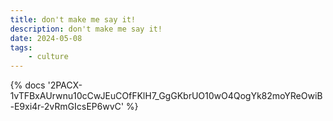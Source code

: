 ```yaml
---
title: don't make me say it!
description: don't make me say it!
date: 2024-05-08
tags:
	- culture
---
```

<body style="margin:0">
{% docs '2PACX-1vTFBxAUrwnu10cCwJEuCOfFKlH7_GgGKbrUO10wO4QogYk82moYReOwiB-E9xi4r-2vRmGIcsEP6wvC' %}